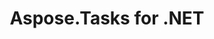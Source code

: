 ---
title: Aspose.Tasks for .NET
type: docs
weight: 10
url: /net/
keywords: "Aspose.Tasks for .NET, Aspose Tasks, Aspose API Reference."
description: Aspose.Tasks for .NET is a mature product that offers stability and flexibility.
is_root: true
---